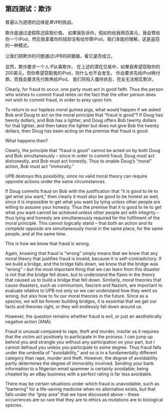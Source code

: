 ## 第四测试：欺诈

普遍认为道德的边缘是*欺诈*的挑战。

欺诈是通过虚假陈述获取价值。 如果我告诉你，假如你给我两百美元，我会寄给你一个iPod，然后我拿着你的钱却没有给你寄iPod，我们本能的理解，这是盗窃的一种模式。

让我们把欺诈的问题通过UPB的研磨器，看它是否成立。

显然，欺诈要求一个人*不*从事欺诈。 在上述的潜在交易中，如果我希望窃取你的200美元，而你希望窃取我的iPod，则什么也不会发生。 你会要求先给iPod再付款，而我会要求先付款再给iPod。 我们将陷入僵持状态，完全无法相互欺诈。

Clearly, for fraud to occur, one party must act in good faith. Thus the person who wishes to commit fraud relies on the fact that the other person does *not* wish to commit fraud, in order to prey upon him.

To return to our hapless moral guinea pigs, what would happen if we asked Bob and Doug to act on the moral principle that “fraud is good”? If Doug has twenty dollars, and Bob has a lighter, and Doug offers Bob twenty dollars for that lighter, and then takes the lighter but does not give Bob the twenty dollars, then Doug has been acting on the premise that fraud is good.

What happens then?

Clearly, the principle that “fraud is good” cannot be acted on by both Doug and Bob simultaneously – since in order to commit fraud, Doug must act dishonestly, and Bob must act honestly. Thus to enable Doug’s “moral” action, Bob must act “immorally.”

UPB destroys this possibility, since no valid moral theory can require opposite actions under the same circumstances.

If Doug commits fraud on Bob with the justification that “it is good to lie to get what you want,” then clearly it must also be good to be honest as well, since it is impossible to get what you want by lying unless other people are willing to assume your honesty. Thus the premise that it is good to lie to get what you want cannot be achieved unless other people act with integrity – thus lying and honesty are simultaneously required for the fulfilment of the moral principle. This cannot logically stand – that both an action *and its complete opposite* are simultaneously moral in the same place, for the same people, and at the same time.

This is how we know that fraud is wrong.

Again, knowing that fraud is “wrong” simply means that we know that any moral theory that justifies fraud is invalid, because it is self-contradictory. If we build a bridge, and the bridge falls down, we know that the bridge was “wrong” – but the most important thing that we can learn from this disaster is not that the bridge fell down, but to understand the flaws in the theory that caused us to build a bridge that fell down. Similarly, moral theories that cause disasters, such as communism, fascism and Nazism, are important to evaluate relative to UPB not only so we can understand how they went so wrong, but also how to fix our moral theories in the future. Since as a species, we will be forever building bridges, it is essential that we get our facts and theories right, or they will endlessly fall down around us.

However, the question remains whether fraud is evil, or just an aesthetically negative action (ANA).

Fraud is unusual compared to rape, theft and murder, insofar as it requires that the victim act positively to participate in the process. I can jump up behind you and strangle you without any participation on your part, but I cannot defraud you unless you participate to some degree. Thus fraud falls under the umbrella of “avoidability,” and so is in a fundamentally different category than rape, murder and theft. However, the degree of avoidability partly determines the degree of immorality involved. Sending your bank information to a Nigerian email spammer is certainly avoidable; being cheated by an eBay business with a perfect rating is far less avoidable.

There may be certain situations under which fraud is unavoidable, such as “bartering” for a life-saving medicine when no alternative exists, but that falls under the “grey area” that we have discussed above – these occurrences are so rare that they are to ethics as mutations are to biological species.
